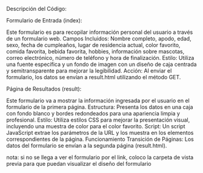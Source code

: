 Descripción del Código:


Formulario de Entrada (index):

Este formulario es para recopilar información personal del usuario a través de un formulario web.
Campos Incluidos: Nombre completo, apodo, edad, sexo, fecha de cumpleaños, lugar de residencia actual, color favorito, comida favorita, bebida favorita, hobbies, información sobre mascotas, correo electrónico, número de teléfono y hora de finalización.
Estilo: Utiliza una fuente específica y un fondo de imagen con un diseño de caja centrada y semitransparente para mejorar la legibilidad.
Acción: Al enviar el formulario, los datos se envían a result.html utilizando el método GET.


Página de Resultados (result):

Este formulario va a mostrar la información ingresada por el usuario en el formulario de la primera página.
Estructura: Presenta los datos en una caja con fondo blanco y bordes redondeados para una apariencia limpia y profesional.
Estilo: Utiliza estilos CSS para mejorar la presentación visual, incluyendo una muestra de color para el color favorito.
Script: Un script JavaScript extrae los parámetros de la URL y los muestra en los elementos correspondientes de la página.
Funcionamiento
Transición de Páginas: Los datos del formulario se envían a la segunda página (result.html).


nota: si no se llega a ver el formulario por el link, coloco la carpeta de vista previa para que puedan visualizar el diseño del formulario

